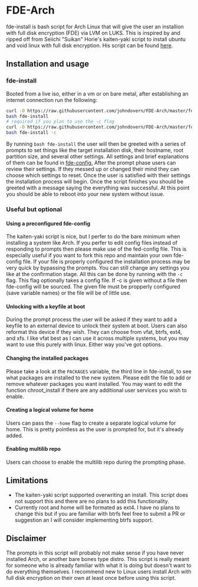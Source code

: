 # FDE-Arch
fde-install is bash script for Arch Linux that will give the user an installion
with full disk encryption (FDE) via LVM on LUKS. This is inspired by and ripped
off from Seiichi "Suikan" Horie's kaiten-yaki script to install ubuntu and void
linux with full disk encryption. His script can be found
[here](https://github.com/suikan4github/kaiten-yaki).
## Installation and usage
### fde-install
Booted from a live iso, either in a vm or on bare metal, after establishing an
internet connection run the following:
```bash
curl -O https://raw.githubusercontent.com/johndovern/FDE-Arch/master/fde-install
bash fde-install
# required if you plan to use the -c flag
curl -O https://raw.githubusercontent.com/johndovern/FDE-Arch/master/fde-config
bash fde-install -c
```
By running `bash fde-install` the user will then be greeted with a series of
prompts to set things like the target installation disk, their hostname, root
partition size, and several other settings. All settings and brief explanations
of them can be found in
[fde-config.](https://github.com/johndovern/FDE-Arch/blob/master/fde-config)
After the prompt phase users can review their settings. If they messed up or
changed their mind they can choose which settings to reset. Once the user is
satisfied with their settings the installation process will begin. Once the
script finishes you should be greeted with a message saying the everything was
successful. At this point you should be able to reboot into your new system
without issue.
### Useful but optional
#### Using a preconfigured fde-config
The kaiten-yaki script is nice, but I perfer to do the bare minimum when
installing a system like Arch. If you perfer to edit config files instead of
responding to prompts then please make use of the fed-config file. This is
especially useful if you want to fork this repo and maintain your own
fde-config file. If your file is properly configured the installation process
may be very quick by bypassing the prompts. You can still change any settings
you like at the confirmation stage. All this can be done by running with the
`-c` flag. This flag optionally takes a config file. If -c is given without a
file then fde-config will be sourced. The given file must be propperly
configured (save variable names) or the file will be of little use.
#### Unlocking with a keyfile at boot
During the prompt process the user will be asked if they want to add a keyfile
to an external device to unlock their system at boot. Users can also reformat
this device if they wish. They can choose from vfat, btrfs, ext4, and xfs. I
like vfat best as I can use it across multiple systems, but you may want to use
this purely with linux. Either way you've got options.
#### Changing the installed packages
Please take a look at the `PACKAGES` variable, the third line in fde-install,
to see what packages are installed to the new system. Please edit the file to
add or remove whatever packages you want installed. You may want to edit the
function chroot_install if there are any additional user services you wish to
enable.
#### Creating a logical volume for home
Users can pass the `--home` flag to create a separate logical volume for home.
This is pretty pointless as the user is prompted for, but it's already added.
#### Enabling multilib repo
Users can choose to enable the multilib repo during the prompting phase.
## Limitations
- The kaiten-yaki script supported overwriting an install. This script does not
  support this and there are no plans to add this functionality.
- Currently root and home will be formated as ext4. I have no plans to change
  this but if you are familiar with btrfs feel free to submit a PR or
  suggestion an I will consider implementing btrfs support.
## Disclaimer
The prompts in this script will probably not make sense if you have never
installed Arch, or another bare bones type distro. This script is really meant
for someone who is already familiar with what it is doing but doesn't want to
do everything themselves. I recommend new to Linux users install Arch with full
disk encryption on their own at least once before using this script.
